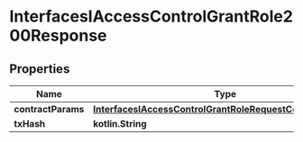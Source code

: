
# InterfacesIAccessControlGrantRole200Response

## Properties
Name | Type | Description | Notes
------------ | ------------- | ------------- | -------------
**contractParams** | [**InterfacesIAccessControlGrantRoleRequestContractParams**](InterfacesIAccessControlGrantRoleRequestContractParams.md) |  | 
**txHash** | **kotlin.String** |  | 



